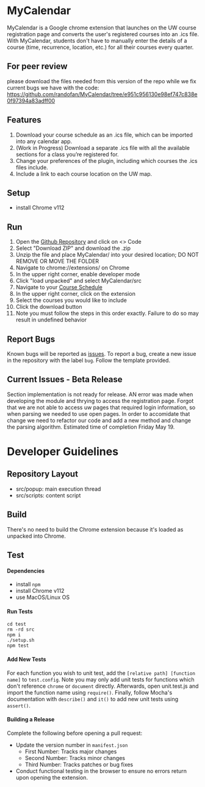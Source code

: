 # MyCalendar
MyCalendar is a Google chrome extension that launches on the UW course registration page and converts the user's registered courses into an .ics file. With MyCalendar, students don't have to manually enter the details of a course (time, recurrence, location, etc.) for all their courses every quarter.
## For peer review
please download the files needed from this version of the repo while we fix current bugs we have with the code:
https://github.com/randofan/MyCalendar/tree/e951c956130e98ef747c838e0f97394a83adff00

## Features
1. Download your course schedule as an .ics file, which can be imported into any calendar app.
2. (Work in Progress) Download a separate .ics file with all the available sections for a class you’re registered for.
3. Change your preferences of the plugin, including which courses the .ics files include.
4. Include a link to each course location on the UW map.

## Setup
- install Chrome v112

## Run
1. Open the [Github Repository](https://github.com/randofan/MyCalendar) and click on <> Code
2. Select "Download ZIP" and download the .zip
3. Unzip the file and place MyCalendar/ into your desired location; DO NOT REMOVE OR MOVE THE FOLDER
4. Navigate to chrome://extensions/ on Chrome
5. In the upper right corner, enable developer mode
6. Click "load unpacked" and select MyCalendar/src
7. Navigate to your [Course Schedule](https://sdb.admin.uw.edu/sisStudents/uwnetid/schedule.aspx?Q=2)
8. In the upper right corner, click on the extension
9. Select the courses you would like to include
10. Click the download button
11. Note you must follow the steps in this order exactly. Failure to do so may result in undefined behavior

## Report Bugs
Known bugs will be reported as [issues](https://github.com/randofan/MyCalendar/issues?q=is%3Aopen+is%3Aissue+label%3Abug). To report a bug, create a new issue in the repository with the label ```bug```. Follow the template provided.

## Current Issues - Beta Release
Section implementation is not ready for release. AN error was made when developing the module and thrying to access the registration page. Forgot that we are not able to access uw pages that required login information, so when parsing we needed to use open pages. In order to accomidate that change we need to refactor our code and add a new method and change the parsing algorithm. Estimated time of completion Friday May 19. 


# Developer Guidelines

## Repository Layout
- src/popup: main execution thread
- src/scripts: content script

## Build
There's no need to build the Chrome extension because it's loaded as unpacked into Chrome.

## Test

#### Dependencies
- install ```npm```
- install Chrome v112
- use MacOS/Linux OS

#### Run Tests
```
cd test
rm -rd src
npm i
./setup.sh
npm test
```

#### Add New Tests
For each function you wish to unit test, add the ```[relative path] [function name]``` to ```test.config```. Note you may only add unit tests for functions which don't reference ```chrome``` or ```document``` directly. Afterwards, open unit.test.js and import the function name using ```require()```. Finally, follow Mocha's documentation with ```describe()``` and ```it()``` to add new unit tests using ```assert()```.

#### Building a Release
Complete the following before opening a pull request:
- Update the version number in ```manifest.json```
    - First Number: Tracks major changes
    - Second Number: Tracks minor changes
    - Third Number: Tracks patches or bug fixes
- Conduct functional testing in the browser to ensure no errors return upon opening the extension.

